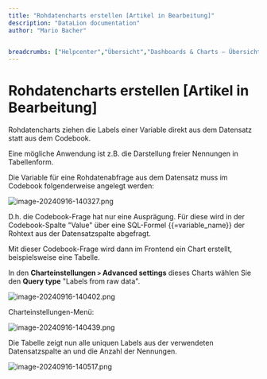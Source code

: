 ```yaml
---
title: "Rohdatencharts erstellen [Artikel in Bearbeitung]"
description: "DataLion documentation"
author: "Mario Bacher"


breadcrumbs: ["Helpcenter","Übersicht","Dashboards & Charts – Übersicht & Anleitungen"]
---
```


# Rohdatencharts erstellen [Artikel in Bearbeitung]

Rohdatencharts ziehen die Labels einer Variable direkt aus dem Datensatz statt aus dem Codebook.

Eine mögliche Anwendung ist z.B. die Darstellung freier Nennungen in Tabellenform.

Die Variable für eine Rohdatenabfrage aus dem Datensatz muss im Codebook folgenderweise angelegt werden:

![image-20240916-140327.png](/img/83722328.png)

D.h. die Codebook-Frage hat nur eine Ausprägung. Für diese wird in der Codebook-Spalte "Value" über eine SQL-Formel {{=variable\_name}} der Rohtext aus der Datensatzspalte abgefragt. 

Mit dieser Codebook-Frage wird dann im Frontend ein Chart erstellt, beispielsweise eine Tabelle. 

In den **Charteinstellungen `>` Advanced settings** dieses Charts wählen Sie den **Query type** "Labels from raw data".

![image-20240916-140402.png](/img/83198187.png)

Charteinstellungen-Menü:

![image-20240916-140439.png](/img/83165509.png)

Die Tabelle zeigt nun alle uniquen Labels aus der verwendeten Datensatzspalte an und die Anzahl der Nennungen. 

![image-20240916-140517.png](/img/83198194.png)
